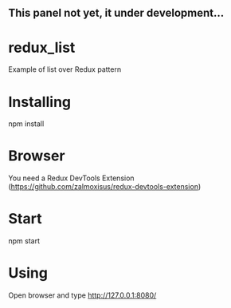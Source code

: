 ## This panel not yet, it under development...

# redux_list
Example of list over Redux pattern

# Installing
npm install

# Browser
You need a Redux DevTools Extension (https://github.com/zalmoxisus/redux-devtools-extension)

# Start
npm start

# Using
Open browser and type http://127.0.0.1:8080/
